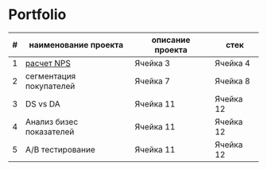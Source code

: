 # Portfolio
| # | наименование проекта | описание проекта | стек |
|-------------|-------------|-------------|-------------|
| 1    | [расчет NPS](./Project1)  | Ячейка 3    | Ячейка 4    |
| 2    | сегментация покупателей    | Ячейка 7    | Ячейка 8    |
| 3    | DS vs DA  | Ячейка 11   | Ячейка 12   |
| 4    | Анализ бизес показателей   | Ячейка 11   | Ячейка 12   |
| 5    | A/B тестирование   | Ячейка 11   | Ячейка 12   |

